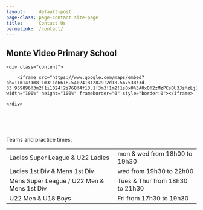 ```yaml
---
layout: 	default-post
page-class: page-contact site-page
title: 		Contact Us
permalink: 	/contact/
---
```


<h2>Monte Video Primary School</h2>
<div class="google-map">

	<div class="content">
	
		<iframe src="https://www.google.com/maps/embed?pb=!1m14!1m8!1m3!1d6618.540241812829!2d18.567538!3d-33.959896!3m2!1i1024!2i768!4f13.1!3m3!1m2!1s0x0%3A0x0!2zMzPCsDU3JzMzLjIiUyAxOMKwMzQnMTkuNCJF!5e0!3m2!1sen!2s!4v1404933342359" width="100%" height="100%" frameborder="0" style="border:0"></iframe>
	
	</div>

</div>

<br/><br/><br/>

<p>Teams and practice times:</p>

<table>
	<tr>
		<td>Ladies Super League &amp; U22 Ladies</td>
		<td>mon &amp; wed from 18h00 to 19h30</td>
	</tr>
	<tr>
		<td>Ladies 1st Div &amp; Mens 1st Div</td>
		<td>wed from 19h30 to 22h00</td>
	</tr>
	<tr>
		<td>Mens Super League / U22 Men &amp; Mens 1st Div</td>
		<td>Tues &amp; Thur from 18h30 to 21h30</td>
	</tr>
	<tr>
		<td>U22 Men &amp; U18 Boys</td>
		<td>Fri from 17h30 to 19h30</td>
	</tr>
</table>